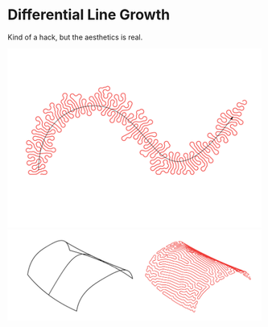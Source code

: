 # Differential Line Growth 

Kind of a hack, but the aesthetics is real. 

![2d](lineGrowth.png)
![3d](lineGrowth3d.png)
